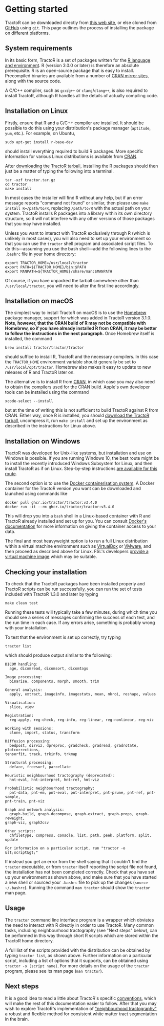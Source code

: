 # Getting started

TractoR can be downloaded directly from [this web site](downloads.html), or else cloned from [GitHub](https://github.com/tractor/tractor/) using `git`. This page outlines the process of installing the package on different platforms.

## System requirements

In its basic form, TractoR is a set of packages written for the [R language and environment](http://www.r-project.org). R (version 3.0.0 or later) is therefore an absolute prerequisite. R is an open-source package that is easy to install. Precompiled binaries are available from a number of [CRAN mirror sites](https://cran.r-project.org/mirrors.html), along with the source code.

A C/C++ compiler, such as `gcc`/`g++` or `clang`/`clang++`, is also required to install TractoR, although R handles all the details of actually compiling code.

## Installation on Linux

Firstly, ensure that R and a C/C++ compiler are installed. It should be possible to do this using your distribution's package manager (`aptitude`, `yum`, etc.). For example, on Ubuntu,

    sudo apt-get install r-base-dev

should install everything required to build R packages. More specific information for various Linux distributions is available from [CRAN](https://cran.r-project.org/bin/linux/).

After [downloading the TractoR tarball](downloads.html), installing the R packages should then just be a matter of typing the following into a terminal.

    tar -xzf tractor.tar.gz
    cd tractor
    make install

In most cases the installer will find R without any help, but if an error message reports "command not found" or similar, then please use `make install R=/path/to/R`, replacing `/path/to/R` with the actual path on your system. TractoR installs R packages into a library within its own directory structure, so it will not interfere with any other versions of those packages that you may have installed.

Unless you want to interact with TractoR exclusively through R (which is unlikely in most cases), you will also need to set up your environment so that you can use the `tractor` shell program and associated script files. To do this—assuming you use the bash shell—add the following lines to the `.bashrc` file in your home directory:

    export TRACTOR_HOME=/usr/local/tractor
    export PATH=${TRACTOR_HOME}/bin:$PATH
    export MANPATH=${TRACTOR_HOME}/share/man:$MANPATH

Of course, if you have unpacked the tarball somewhere other than `/usr/local/tractor`, you will need to alter the first line accordingly.

## Installation on macOS

The simplest way to install TractoR on macOS is to use the [Homebrew](https://brew.sh) package manager, support for which was added in TractoR version 3.1.0. **Note, however, that the CRAN build of R may not be compatible with Homebrew, so if you have already installed R from CRAN, it may be better to follow the instructions in the next paragraph.** Once Homebrew itself is installed, the command

    brew install tractor/tractor/tractor

should suffice to install R, TractoR and the necessary compilers. In this case the `TRACTOR_HOME` environment variable should generally be set to `/usr/local/opt/tractor`. Homebrew also makes it easy to update to new releases of R and TractoR later on.

The alternative is to install R from [CRAN](https://cran.r-project.org/bin/macosx/), in which case you may also need to obtain the compilers used for the CRAN build. Apple's own developer tools can be installed using the command

    xcode-select --install

but at the time of writing this is not sufficient to build TractoR against R from CRAN. Either way, once R is installed, you should [download the TractoR tarball](downloads.html), uncompress it, run `make install` and set up the environment as described in the instructions for Linux above.

## Installation on Windows

TractoR was developed for Unix-like systems, but installation and use on Windows is possible. If you are running Windows 10, the best route might be to install the recently introduced Windows Subsystem for Linux, and then install TractoR as if on Linux. Step-by-step instructions [are available for this route](https://www.flakery.org/tractor-on-windows-experience-with-the-subsystem-for-linux/).

The second option is to use the [Docker containerisation system](https://www.docker.com). A Docker container for the TractoR version you want can be downloaded and launched using commands like

    docker pull ghcr.io/tractor/tractor:v3.4.0
    docker run -it --rm ghcr.io/tractor/tractor:v3.4.0

This will drop you into a `bash` shell in a Linux-based container with R and TractoR already installed and set up for you. You can consult [Docker's documentation](https://docs.docker.com/engine/tutorials/dockervolumes/) for more information on giving the container access to your data.

The final and most heavyweight option is to run a full Linux distribution within a virtual machine environment such as [VirtualBox](http://www.virtualbox.org/) or [VMware](http://www.vmware.com), and then proceed as described above for Linux. FSL's developers [provide a virtual machine image](https://fsl.fmrib.ox.ac.uk/fsl/fslwiki/FslInstallation/Windows) which may be suitable.

## Checking your installation

To check that the TractoR packages have been installed properly and TractoR scripts can be run successfully, you can run the set of tests included with TractoR 1.3.0 and later by typing

    make clean test

Running these tests will typically take a few minutes, during which time you should see a series of messages confirming the success of each test, and the run time in each case. If any errors arise, something is probably wrong with your installation.

To test that the environment is set up correctly, try typing

    tractor list

which should produce output similar to the following:

    DICOM handling:
      age, dicomread, dicomsort, dicomtags
    
    Image processing:
      binarise, components, morph, smooth, trim
    
    General analysis:
      apply, extract, imageinfo, imagestats, mean, mkroi, reshape, values
    
    Visualisation:
      slice, view
    
    Registration:
      reg-apply, reg-check, reg-info, reg-linear, reg-nonlinear, reg-viz
    
    Working with sessions:
      clone, import, status, transform
    
    Diffusion processing:
      bedpost, dirviz, dpreproc, gradcheck, gradread, gradrotate, plotcorrections, 
    tensorfit, track, trkinfo, trkmap
    
    Structural processing:
      deface, freesurf, parcellate
    
    Heuristic neighbourhood tractography (deprecated):
      hnt-eval, hnt-interpret, hnt-ref, hnt-viz
    
    Probabilistic neighbourhood tractography:
      pnt-data, pnt-em, pnt-eval, pnt-interpret, pnt-prune, pnt-ref, pnt-sample, 
    pnt-train, pnt-viz
    
    Graph and network analysis:
      graph-build, graph-decompose, graph-extract, graph-props, graph-reweight, 
    graph-viz, graph2csv
    
    Other scripts:
      chfiletype, compress, console, list, path, peek, platform, split, update
    
    For information on a particular script, run "tractor -o &lt;script&gt;"

If instead you get an error from the shell saying that it couldn't find the `tractor` executable, or from `tractor` itself reporting the script file not found, the installation has not been completed correctly. Check that you have set up your environment as shown above, and make sure that you have started a new shell or sourced your `.bashrc` file to pick up the changes (`source ~/.bashrc`). Running the command `man tractor` should show the `tractor` man page.

## Usage

The `tractor` command line interface program is a wrapper which obviates the need to interact with R directly in order to use TractoR. Many common tasks, including neighbourhood tractography (see "Next steps" below), can be performed in this way through short R scripts which are stored within the TractoR home directory.

A full list of the scripts provided with the distribution can be obtained by typing `tractor list`, as shown above. Further information on a particular script, including a list of options that it supports, can be obtained using `tractor -o (script name)`. For more details on the usage of the `tractor` program, please see its man page (`man tractor`).

## Next steps

It is a good idea to read a little about TractoR's specific [conventions](conventions.html), which will make the rest of this documentation easier to follow. After that you may wish to explore TractoR's implementation of ["neighbourhood tractography"](PNT-tutorial.html), a robust and flexible method for consistent white matter tract segmentation in the brain.
